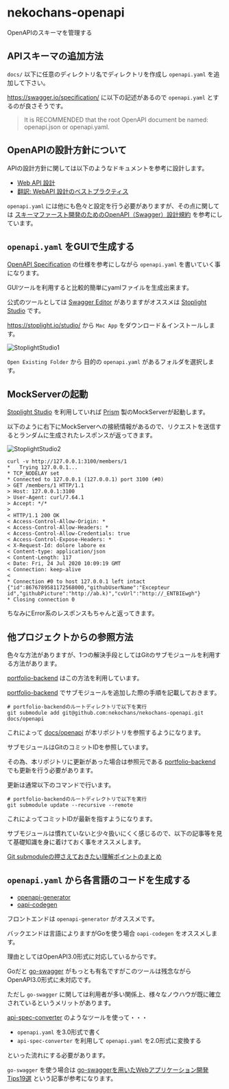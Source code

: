# nekochans-openapi
OpenAPIのスキーマを管理する

## APIスキーマの追加方法

`docs/` 以下に任意のディレクトリ名でディレクトリを作成し `openapi.yaml` を追加して下さい。

https://swagger.io/specification/ に以下の記述があるので `openapi.yaml` とするのが良さそうです。

>It is RECOMMENDED that the root OpenAPI document be named: openapi.json or openapi.yaml.

## OpenAPIの設計方針について

APIの設計方針に関しては以下のようなドキュメントを参考に設計します。

- [Web API 設計](https://docs.microsoft.com/ja-jp/azure/architecture/best-practices/api-design)
- [翻訳: WebAPI 設計のベストプラクティス](https://qiita.com/mserizawa/items/b833e407d89abd21ee72)

`openapi.yaml` には他にも色々と設定を行う必要がありますが、その点に関しては [スキーマファースト開発のためのOpenAPI（Swagger）設計規約](https://future-architect.github.io/articles/20200409/) を参考にしています。

## `openapi.yaml` をGUIで生成する

[OpenAPI Specification](https://swagger.io/specification/) の仕様を参考にしながら `openapi.yaml` を書いていく事になります。

GUIツールを利用すると比較的簡単にyamlファイルを生成出来ます。

公式のツールとしては [Swagger Editor](https://editor.swagger.io/) がありますがオススメは [Stoplight Studio](https://stoplight.io/studio/) です。

https://stoplight.io/studio/ から `Mac App` をダウンロード＆インストールします。

![StoplightStudio1](https://user-images.githubusercontent.com/11032365/88380746-13655d80-cde0-11ea-8739-167b0e642355.png)

`Open Existing Folder` から 目的の `openapi.yaml` があるフォルダを選択します。

## MockServerの起動

[Stoplight Studio](https://stoplight.io/studio/) を利用していれば [Prism](https://stoplight.io/open-source/prism/) 製のMockServerが起動します。

以下のように右下にMockServerへの接続情報があるので、リクエストを送信するとランダムに生成されたレスポンスが返ってきます。

![StoplightStudio2](https://user-images.githubusercontent.com/11032365/88381051-a0101b80-cde0-11ea-971e-56b3939be95c.png)

```
curl -v http://127.0.0.1:3100/members/1
*   Trying 127.0.0.1...
* TCP_NODELAY set
* Connected to 127.0.0.1 (127.0.0.1) port 3100 (#0)
> GET /members/1 HTTP/1.1
> Host: 127.0.0.1:3100
> User-Agent: curl/7.64.1
> Accept: */*
>
< HTTP/1.1 200 OK
< Access-Control-Allow-Origin: *
< Access-Control-Allow-Headers: *
< Access-Control-Allow-Credentials: true
< Access-Control-Expose-Headers: *
< X-Request-Id: dolore labore ex
< Content-type: application/json
< Content-Length: 117
< Date: Fri, 24 Jul 2020 10:09:19 GMT
< Connection: keep-alive
<
* Connection #0 to host 127.0.0.1 left intact
{"id":8676789581172568000,"githubUserName":"Excepteur id","githubPicture":"http://ab.k)","cvUrl":"http://_ENTBIEwgh"}
* Closing connection 0
```

ちなみにError系のレスポンスもちゃんと返ってきます。

## 他プロジェクトからの参照方法

色々な方法がありますが、1つの解決手段としてはGitのサブモジュールを利用する方法があります。

[portfolio-backend](https://github.com/nekochans/portfolio-backend) はこの方法を利用しています。

[portfolio-backend](https://github.com/nekochans/portfolio-backend) でサブモジュールを追加した際の手順を記載しておきます。

```
# portfolio-backendのルートディレクトリで以下を実行
git submodule add git@github.com:nekochans/nekochans-openapi.git docs/openapi
```

これによって [docs/openapi](https://github.com/nekochans/portfolio-backend/tree/master/docs) が本リポジトリを参照するようになります。

サブモジュールはGitのコミットIDを参照しています。

その為、本リポジトリに更新があった場合は参照元である [portfolio-backend](https://github.com/nekochans/portfolio-backend) でも更新を行う必要があります。

更新は通常以下のコマンドで行います。

```
# portfolio-backendのルートディレクトリで以下を実行
git submodule update --recursive --remote
```

これによってコミットIDが最新を指すようになります。

サブモジュールは慣れていないと少々扱いにくく感じるので、以下の記事等を見て基礎知識を身に着けておく事をオススメします。

[Git submoduleの押さえておきたい理解ポイントのまとめ](https://qiita.com/kinpira/items/3309eb2e5a9a422199e9)

## `openapi.yaml` から各言語のコードを生成する

- [openapi-generator](https://github.com/OpenAPITools/openapi-generator)
- [oapi-codegen](https://github.com/deepmap/oapi-codegen)

フロントエンドは `openapi-generator` がオススメです。

バックエンドは言語によりますがGoを使う場合 `oapi-codegen` をオススメします。

理由としてはOpenAPI3.0形式に対応しているからです。

Goだと [go-swagger](https://github.com/go-swagger/go-swagger) がもっとも有名ですがこのツールは残念ながらOpenAPI3.0形式に未対応です。

ただし `go-swagger` に関しては利用者が多い関係上、様々なノウハウが既に確立されているというメリットがあります。

[api-spec-converter](https://github.com/LucyBot-Inc/api-spec-converter) のようなツールを使って・・・

- `openapi.yaml` を3.0形式で書く
- `api-spec-converter` を利用して `openapi.yaml` を2.0形式に変換する

といった流れにする必要があります。

`go-swagger` を使う場合は [go-swaggerを用いたWebアプリケーション開発Tips19選](https://future-architect.github.io/articles/20200630/) という記事が参考になります。
